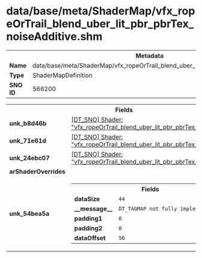 <h1>data/base/meta/ShaderMap/vfx_ropeOrTrail_blend_uber_lit_pbr_pbrTex_noiseAdditive.shm</h1><table><tr><th colspan="100%">Metadata</th></tr><tr><td><b>Name</b></td><td>data/base/meta/ShaderMap/vfx_ropeOrTrail_blend_uber_lit_pbr_pbrTex_noiseAdditive.shm</td></tr><tr><td><b>Type</b></td><td>ShaderMapDefinition</td></tr><tr><td><b>SNO ID</b></td><td>566200</td></tr></table>

<table><tr><th colspan="100%">Fields</th></tr><tr><td><b>unk_b8d46b</b></td><td><a href="..\Shader\vfx_ropeOrTrail_blend_uber_lit_pbr_pbrTex_noiseAdditive.shd.md">[DT_SNO] Shader: "vfx_ropeOrTrail_blend_uber_lit_pbr_pbrTex_noiseAdditive"</a></td></tr><tr><td><b>unk_71e61d</b></td><td><a href="..\Shader\vfx_ropeOrTrail_blend_uber_lit_pbr_pbrTex_noiseAdditive.shd.md">[DT_SNO] Shader: "vfx_ropeOrTrail_blend_uber_lit_pbr_pbrTex_noiseAdditive"</a></td></tr><tr><td><b>unk_24ebc07</b></td><td><a href="..\Shader\vfx_ropeOrTrail_blend_uber_lit_pbr_pbrTex_noiseAdditive.shd.md">[DT_SNO] Shader: "vfx_ropeOrTrail_blend_uber_lit_pbr_pbrTex_noiseAdditive"</a></td></tr><tr><td><b>arShaderOverrides</b></td><td></td></tr><tr><td><b>unk_54bea5a</b></td><td><table><tr><th colspan="100%">Fields</th></tr><tr><td><b>dataSize</b></td><td><code>44</code></td></tr><tr><td><b>__message__</b></td><td><code>DT_TAGMAP not fully implemented yet</code></td></tr><tr><td><b>padding1</b></td><td><code>0</code></td></tr><tr><td><b>padding2</b></td><td><code>0</code></td></tr><tr><td><b>dataOffset</b></td><td><code>56</code></td></tr></table>

</td></tr></table>

